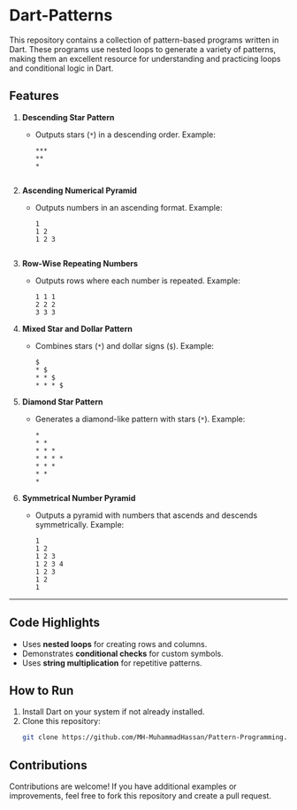 # Dart-Patterns

This repository contains a collection of pattern-based programs written in Dart. These programs use nested loops to generate a variety of patterns, making them an excellent resource for understanding and practicing loops and conditional logic in Dart.

## **Features**
1. **Descending Star Pattern**
   - Outputs stars (`*`) in a descending order. Example:
     ```
     ***
     **
     *
     

2. **Ascending Numerical Pyramid**
   - Outputs numbers in an ascending format. Example:
     ```
     1
     1 2
     1 2 3
     

3. **Row-Wise Repeating Numbers**
   - Outputs rows where each number is repeated. Example:
     ```
     1 1 1
     2 2 2
     3 3 3
     ```

4. **Mixed Star and Dollar Pattern**
   - Combines stars (`*`) and dollar signs (`$`). Example:
     ```
     $
     * $
     * * $
     * * * $
     ```

5. **Diamond Star Pattern**
   - Generates a diamond-like pattern with stars (`*`). Example:
     ```
     *
     * *
     * * *
     * * * *
     * * *
     * *
     *
     ```

6. **Symmetrical Number Pyramid**
   - Outputs a pyramid with numbers that ascends and descends symmetrically. Example:
     ```
     1
     1 2
     1 2 3
     1 2 3 4
     1 2 3
     1 2
     1
     ```

---

## **Code Highlights**
- Uses **nested loops** for creating rows and columns.
- Demonstrates **conditional checks** for custom symbols.
- Uses **string multiplication** for repetitive patterns.

## **How to Run**
1. Install Dart on your system if not already installed.
2. Clone this repository:
   ```bash
   git clone https://github.com/MH-MuhammadHassan/Pattern-Programming.git

## Contributions

Contributions are welcome! If you have additional examples or improvements, feel free to fork this repository and create a pull request.

